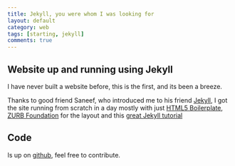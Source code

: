 ```yaml
---
title: Jekyll, you were whom I was looking for
layout: default
category: web
tags: [starting, jekyll]
comments: true
---
```


## Website up and running using Jekyll

I have never built a website before, this is the first, and its been a breeze.

Thanks to good friend Saneef, who introduced me to his friend [Jekyll](), I got the site running from scratch in a day mostly with just [HTML5 Boilerplate](), [ZURB Foundation]() for the layout and this [great Jekyll tutorial](https://learn.andrewmunsell.com/learn/jekyll-by-example/tutorial)

## Code
Is up on [github](), feel free to contribute.
